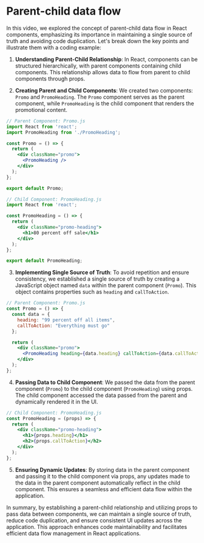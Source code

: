 # Parent-child data flow

In this video, we explored the concept of parent-child data flow in React components, emphasizing its importance in maintaining a single source of truth and avoiding code duplication. Let's break down the key points and illustrate them with a coding example:

1. **Understanding Parent-Child Relationship**: In React, components can be structured hierarchically, with parent components containing child components. This relationship allows data to flow from parent to child components through props.

2. **Creating Parent and Child Components**: We created two components: `Promo` and `PromoHeading`. The `Promo` component serves as the parent component, while `PromoHeading` is the child component that renders the promotional content.

```jsx
// Parent Component: Promo.js
import React from 'react';
import PromoHeading from './PromoHeading';

const Promo = () => {
  return (
    <div className="promo">
      <PromoHeading />
    </div>
  );
};

export default Promo;
```

```jsx
// Child Component: PromoHeading.js
import React from 'react';

const PromoHeading = () => {
  return (
    <div className="promo-heading">
      <h1>80 percent off sale</h1>
    </div>
  );
};

export default PromoHeading;
```

3. **Implementing Single Source of Truth**: To avoid repetition and ensure consistency, we established a single source of truth by creating a JavaScript object named `data` within the parent component (`Promo`). This object contains properties such as `heading` and `callToAction`.

```jsx
// Parent Component: Promo.js
const Promo = () => {
  const data = {
    heading: "99 percent off all items",
    callToAction: "Everything must go"
  };

  return (
    <div className="promo">
      <PromoHeading heading={data.heading} callToAction={data.callToAction} />
    </div>
  );
};
```

4. **Passing Data to Child Component**: We passed the data from the parent component (`Promo`) to the child component (`PromoHeading`) using props. The child component accessed the data passed from the parent and dynamically rendered it in the UI.

```jsx
// Child Component: PromoHeading.js
const PromoHeading = (props) => {
  return (
    <div className="promo-heading">
      <h1>{props.heading}</h1>
      <h2>{props.callToAction}</h2>
    </div>
  );
};
```

5. **Ensuring Dynamic Updates**: By storing data in the parent component and passing it to the child component via props, any updates made to the data in the parent component automatically reflect in the child component. This ensures a seamless and efficient data flow within the application.

In summary, by establishing a parent-child relationship and utilizing props to pass data between components, we can maintain a single source of truth, reduce code duplication, and ensure consistent UI updates across the application. This approach enhances code maintainability and facilitates efficient data flow management in React applications.